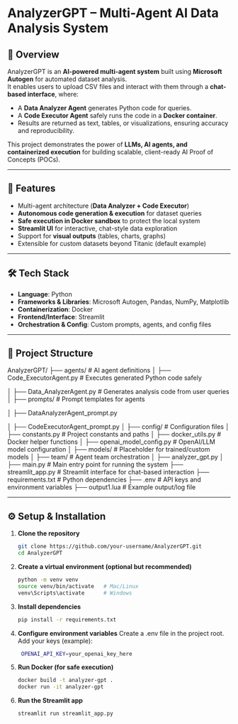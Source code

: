 # AnalyzerGPT – Multi-Agent AI Data Analysis System

## 📌 Overview
AnalyzerGPT is an **AI-powered multi-agent system** built using **Microsoft Autogen** for automated dataset analysis.  
It enables users to upload CSV files and interact with them through a **chat-based interface**, where:  
- A **Data Analyzer Agent** generates Python code for queries.  
- A **Code Executor Agent** safely runs the code in a **Docker container**.  
- Results are returned as text, tables, or visualizations, ensuring accuracy and reproducibility.  

This project demonstrates the power of **LLMs, AI agents, and containerized execution** for building scalable, client-ready AI Proof of Concepts (POCs).

---

## 🚀 Features
- Multi-agent architecture (**Data Analyzer + Code Executor**)  
- **Autonomous code generation & execution** for dataset queries  
- **Safe execution in Docker sandbox** to protect the local system  
- **Streamlit UI** for interactive, chat-style data exploration  
- Support for **visual outputs** (tables, charts, graphs)  
- Extensible for custom datasets beyond Titanic (default example)  

---

## 🛠️ Tech Stack
- **Language**: Python  
- **Frameworks & Libraries**: Microsoft Autogen, Pandas, NumPy, Matplotlib  
- **Containerization**: Docker  
- **Frontend/Interface**: Streamlit  
- **Orchestration & Config**: Custom prompts, agents, and config files  

---

## 📂 Project Structure

AnalyzerGPT/
├── agents/                     # AI agent definitions
│   ├── Code_ExecutorAgent.py    # Executes generated Python code safely

│   ├── Data_AnalyzerAgent.py    # Generates analysis code from user queries
│
├── prompts/                    # Prompt templates for agents

│   ├── DataAnalyzerAgent_prompt.py

│   ├── CodeExecutorAgent_prompt.py
│
├── config/                     # Configuration files
│   ├── constants.py             # Project constants and paths
│   ├── docker_utils.py          # Docker helper functions
│   ├── openai_model_config.py   # OpenAI/LLM model configuration
│
├── models/                     # Placeholder for trained/custom models
│
├── team/                       # Agent team orchestration
│   ├── analyzer_gpt.py
│
├── main.py                     # Main entry point for running the system
├── streamlit_app.py            # Streamlit interface for chat-based interaction
├── requirements.txt            # Python dependencies
├── .env                        # API keys and environment variables
├── output1.lua                  # Example output/log file

---

## ⚙️ Setup & Installation

1. **Clone the repository**
   ```bash
   git clone https://github.com/your-username/AnalyzerGPT.git
   cd AnalyzerGPT
2. **Create a virtual environment (optional but recommended)**
   ```bash
   python -m venv venv
   source venv/bin/activate   # Mac/Linux
   venv\Scripts\activate      # Windows
3. **Install dependencies**
   ```bash
   pip install -r requirements.txt
4. **Configure environment variables**
  Create a .env file in the project root.
  Add your keys (example):
   ```bash
    OPENAI_API_KEY=your_openai_key_here
5. **Run Docker (for safe execution)**
    ```bash 
   docker build -t analyzer-gpt .
   docker run -it analyzer-gpt
6. **Run the Streamlit app**
   ```bash
   streamlit run streamlit_app.py 
